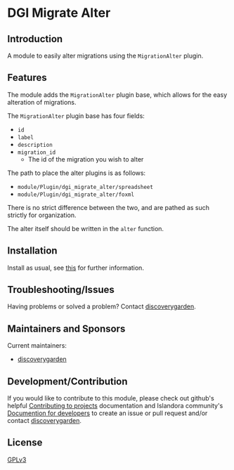 # DGI Migrate Alter

## Introduction
A module to easily alter migrations using the `MigrationAlter` plugin.

## Features
The module adds the `MigrationAlter` plugin base, which allows for the easy alteration of migrations.

The `MigrationAlter` plugin base has four fields:
 - `id`
 - `label`
 - `description`
 - `migration_id`
   - The id of the migration you wish to alter

The path to place the alter plugins is as follows:
 - `module/Plugin/dgi_migrate_alter/spreadsheet`
 - `module/Plugin/dgi_migrate_alter/foxml`

There is no strict difference between the two, and are pathed as such strictly for organization.

The alter itself should be written in the `alter` function.

## Installation

Install as usual, see
[this](https://drupal.org/documentation/install/modules-themes/modules-8) for
further information.

## Troubleshooting/Issues

Having problems or solved a problem? Contact
[discoverygarden](http://support.discoverygarden.ca).

## Maintainers and Sponsors

Current maintainers:

* [discoverygarden](http://www.discoverygarden.ca)

## Development/Contribution

If you would like to contribute to this module, please check out github's helpful
[Contributing to projects](https://docs.github.com/en/get-started/quickstart/contributing-to-projects) documentation and Islandora community's [Documention for developers](https://islandora.github.io/documentation/contributing/CONTRIBUTING/#github-issues) to create an issue or pull request and/or
contact [discoverygarden](http://support.discoverygarden.ca).

## License

[GPLv3](http://www.gnu.org/licenses/gpl-3.0.txt)
